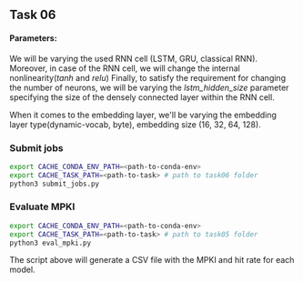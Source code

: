 ## Task 06

#### Parameters:
We will be varying the used RNN cell (LSTM, GRU, classical RNN).
Moreover, in case of the RNN cell, we will change the internal nonlinearity(*tanh* and *relu*)
Finally, to satisfy the requirement for changing the number of neurons, we will be varying the *lstm_hidden_size* parameter specifying the size of the densely connected layer within the RNN cell.

When it comes to the embedding layer, we'll be varying the embedding layer type(dynamic-vocab, byte), embedding size (16, 32, 64, 128).

### Submit jobs

```bash
export CACHE_CONDA_ENV_PATH=<path-to-conda-env>
export CACHE_TASK_PATH=<path-to-task> # path to task06 folder
python3 submit_jobs.py 
```


### Evaluate MPKI

```bash
export CACHE_CONDA_ENV_PATH=<path-to-conda-env>
export CACHE_TASK_PATH=<path-to-task> # path to task05 folder
python3 eval_mpki.py
```

The script above will generate a CSV file with the MPKI and hit rate for each model.
